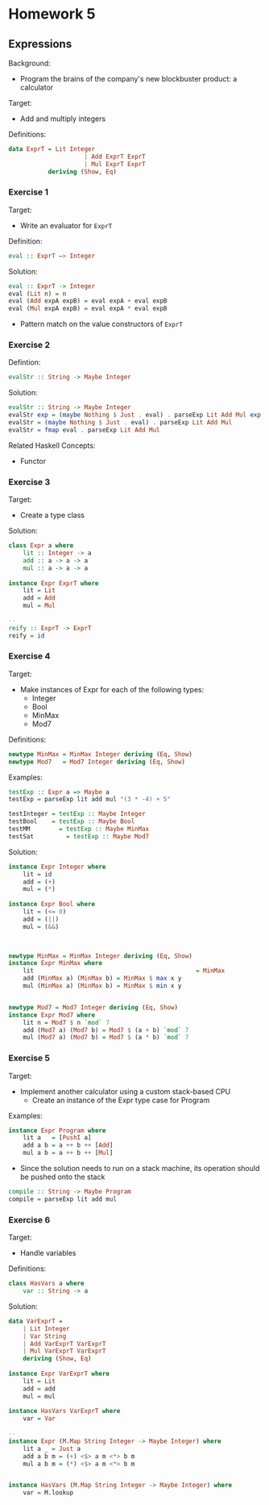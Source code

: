 # Homework 5



## Expressions

Background:

- Program the brains of the company's new blockbuster product: a calculator

Target:

- Add and multiply integers

Definitions:

```haskell
data ExprT = Lit Integer
					 | Add ExprT ExprT
					 | Mul ExprT ExprT
           deriving (Show, Eq)
```





### Exercise 1

Target:

- Write an evaluator for `ExprT`

Definition:

```haskell
eval :: ExprT –> Integer
```

Solution:

```haskell
eval :: ExprT -> Integer
eval (Lit n) = n
eval (Add expA expB) = eval expA + eval expB
eval (Mul expA expB) = eval expA * eval expB
```

- Pattern match on the value constructors of `ExprT`



### Exercise 2

Defintion:

```haskell
evalStr :: String -> Maybe Integer
```

Solution:

```Haskell
evalStr :: String -> Maybe Integer
evalStr exp = (maybe Nothing $ Just . eval) . parseExp Lit Add Mul exp
evalStr = (maybe Nothing $ Just . eval) . parseExp Lit Add Mul
evalStr = fmap eval . parseExp Lit Add Mul
```

Related Haskell Concepts:

- Functor



### Exercise 3

Target:

- Create a type class

Solution:

```haskell
class Expr a where
	lit :: Integer -> a
	add :: a -> a -> a
	mul :: a -> a -> a
	
instance Expr ExprT where
	lit = Lit
	add = Add
	mul = Mul
	
--
reify :: ExprT -> ExprT
reify = id
```



### Exercise 4

Target:

- Make instances of Expr for each of the following types:
  - Integer
  - Bool
  - MinMax
  - Mod7

Definitions:

```haskell
newtype MinMax = MinMax Integer deriving (Eq, Show)
newtype Mod7   = Mod7 Integer deriving (Eq, Show)
```

Examples:

```haskell
testExp :: Expr a => Maybe a
testExp = parseExp lit add mul "(3 * -4) + 5"

testInteger = testExp :: Maybe Integer
testBool    = testExp :: Maybe Bool
testMM   	  = testExp :: Maybe MinMax
testSat 		= testExp :: Maybe Mod7
```

Solution:

```Haskell
instance Expr Integer where
	lit = id
	add = (+)
	mul = (*)
	
instance Expr Bool where
	lit = (<= 0)
	add = (||)
	mul = (&&)
	


newtype MinMax = MinMax Integer deriving (Eq, Show)
instance Expr MinMax where
	lit 											= MinMax
	add (MinMax a) (MinMax b) = MinMax $ max x y
	mul (MinMax a) (MinMax b) = MinMax $ min x y


newtype Mod7 = Mod7 Integer deriving (Eq, Show)
instance Expr Mod7 where
	lit n = Mod7 $ n `mod` 7
	add (Mod7 a) (Mod7 b) = Mod7 $ (a + b) `mod` 7
	mul (Mod7 a) (Mod7 b) = Mod7 $ (a * b) `mod` 7
```



### Exercise 5

Target:

- Implement another calculator using a custom stack-based CPU
  - Create an instance of the Expr type case for Program

Examples:

```Haskell
instance Expr Program where
	lit a   = [PushI a]
	add a b = a ++ b ++ [Add]
	mul a b = a ++ b ++ [Mul]
```

- Since the solution needs to run on a stack machine, its operation should be pushed onto the stack

```haskell
compile :: String -> Maybe Program
compile = parseExp lit add mul
```



### Exercise 6

Target:

- Handle variables

Definitions:

```Haskell
class HasVars a where
	var :: String -> a
```



Solution:

```Haskell
data VarExprT =
	| Lit Integer
	| Var String
	| Add VarExprT VarExprT
	| Mul VarExprT VarExprT
	deriving (Show, Eq)
	
instance Expr VarExprT where
	lit = Lit
	add = add
	mul = mul
	
instance HasVars VarExprT where
	var = Var
	
--
instance Expr (M.Map String Integer -> Maybe Integer) where
	lit a _ = Just a
	add a b m = (+) <$> a m <*> b m
	mul a b m = (*) <$> a m <*> b m


instance HasVars (M.Map String Integer -> Maybe Integer) where
	var = M.lookup



```




